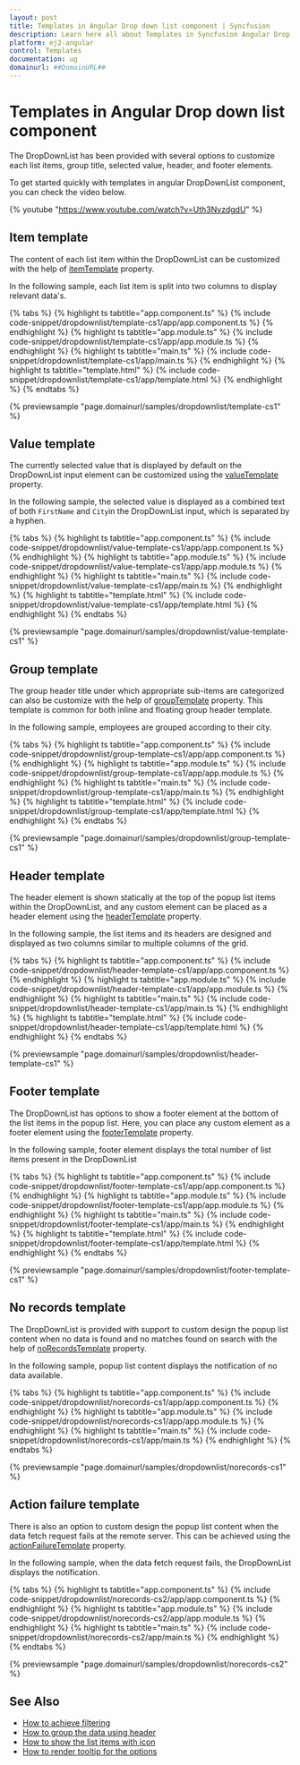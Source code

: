 ```yaml
---
layout: post
title: Templates in Angular Drop down list component | Syncfusion
description: Learn here all about Templates in Syncfusion Angular Drop down list component of Syncfusion Essential JS 2 and more.
platform: ej2-angular
control: Templates 
documentation: ug
domainurl: ##DomainURL##
---
```


# Templates in Angular Drop down list component

The DropDownList has been provided with several options to customize each list items, group title, selected value, header, and footer elements.

To get started quickly with templates in angular DropDownList component, you can check the video below.

{% youtube "https://www.youtube.com/watch?v=Uth3NvzdgdU" %}

## Item template

The content of each list item within the DropDownList can be customized with the help of [itemTemplate](https://ej2.syncfusion.com/angular/documentation/api/drop-down-list/#itemtemplate) property.

In the following sample, each list item is split into two columns to display relevant data's.

{% tabs %}
{% highlight ts tabtitle="app.component.ts" %}
{% include code-snippet/dropdownlist/template-cs1/app/app.component.ts %}
{% endhighlight %}
{% highlight ts tabtitle="app.module.ts" %}
{% include code-snippet/dropdownlist/template-cs1/app/app.module.ts %}
{% endhighlight %}
{% highlight ts tabtitle="main.ts" %}
{% include code-snippet/dropdownlist/template-cs1/app/main.ts %}
{% endhighlight %}
{% highlight ts tabtitle="template.html" %}
{% include code-snippet/dropdownlist/template-cs1/app/template.html %}
{% endhighlight %}
{% endtabs %}
  
{% previewsample "page.domainurl/samples/dropdownlist/template-cs1" %}

## Value template

The currently selected value that is displayed by default on the DropDownList input element can be customized using the [valueTemplate](https://ej2.syncfusion.com/angular/documentation/api/drop-down-list/#valuetemplate) property.

In the following sample, the selected value is displayed as a combined text of both `FirstName` and `City`in the DropDownList input, which is separated by a hyphen.

{% tabs %}
{% highlight ts tabtitle="app.component.ts" %}
{% include code-snippet/dropdownlist/value-template-cs1/app/app.component.ts %}
{% endhighlight %}
{% highlight ts tabtitle="app.module.ts" %}
{% include code-snippet/dropdownlist/value-template-cs1/app/app.module.ts %}
{% endhighlight %}
{% highlight ts tabtitle="main.ts" %}
{% include code-snippet/dropdownlist/value-template-cs1/app/main.ts %}
{% endhighlight %}
{% highlight ts tabtitle="template.html" %}
{% include code-snippet/dropdownlist/value-template-cs1/app/template.html %}
{% endhighlight %}
{% endtabs %}
  
{% previewsample "page.domainurl/samples/dropdownlist/value-template-cs1" %}

## Group template

The group header title under which appropriate sub-items are categorized can also be customize with the help of [groupTemplate](https://ej2.syncfusion.com/angular/documentation/api/drop-down-list/#grouptemplate-string) property. This template is common for both inline and floating group header template.

In the following sample, employees are grouped according to their city.

{% tabs %}
{% highlight ts tabtitle="app.component.ts" %}
{% include code-snippet/dropdownlist/group-template-cs1/app/app.component.ts %}
{% endhighlight %}
{% highlight ts tabtitle="app.module.ts" %}
{% include code-snippet/dropdownlist/group-template-cs1/app/app.module.ts %}
{% endhighlight %}
{% highlight ts tabtitle="main.ts" %}
{% include code-snippet/dropdownlist/group-template-cs1/app/main.ts %}
{% endhighlight %}
{% highlight ts tabtitle="template.html" %}
{% include code-snippet/dropdownlist/group-template-cs1/app/template.html %}
{% endhighlight %}
{% endtabs %}
  
{% previewsample "page.domainurl/samples/dropdownlist/group-template-cs1" %}

## Header template

The header element is shown statically at the top of the popup list items within the
DropDownList, and any custom element can be placed as a header element using the
[headerTemplate](https://ej2.syncfusion.com/angular/documentation/api/drop-down-list/#headertemplate) property.

In the following sample, the list items and its headers are designed and displayed as two columns similar to multiple columns of the grid.

{% tabs %}
{% highlight ts tabtitle="app.component.ts" %}
{% include code-snippet/dropdownlist/header-template-cs1/app/app.component.ts %}
{% endhighlight %}
{% highlight ts tabtitle="app.module.ts" %}
{% include code-snippet/dropdownlist/header-template-cs1/app/app.module.ts %}
{% endhighlight %}
{% highlight ts tabtitle="main.ts" %}
{% include code-snippet/dropdownlist/header-template-cs1/app/main.ts %}
{% endhighlight %}
{% highlight ts tabtitle="template.html" %}
{% include code-snippet/dropdownlist/header-template-cs1/app/template.html %}
{% endhighlight %}
{% endtabs %}
  
{% previewsample "page.domainurl/samples/dropdownlist/header-template-cs1" %}

## Footer template

The DropDownList has options to show a footer element at the bottom of the list items in the popup list. Here, you can place any custom element as a footer element using
the [footerTemplate](https://ej2.syncfusion.com/angular/documentation/api/drop-down-list/#footertemplate) property.

In the following sample, footer element displays the total number of list items present in the DropDownList

{% tabs %}
{% highlight ts tabtitle="app.component.ts" %}
{% include code-snippet/dropdownlist/footer-template-cs1/app/app.component.ts %}
{% endhighlight %}
{% highlight ts tabtitle="app.module.ts" %}
{% include code-snippet/dropdownlist/footer-template-cs1/app/app.module.ts %}
{% endhighlight %}
{% highlight ts tabtitle="main.ts" %}
{% include code-snippet/dropdownlist/footer-template-cs1/app/main.ts %}
{% endhighlight %}
{% highlight ts tabtitle="template.html" %}
{% include code-snippet/dropdownlist/footer-template-cs1/app/template.html %}
{% endhighlight %}
{% endtabs %}
  
{% previewsample "page.domainurl/samples/dropdownlist/footer-template-cs1" %}

## No records template

The DropDownList is provided with support to custom design the popup list content when no data is found and no matches found on search with the help of
[noRecordsTemplate](https://ej2.syncfusion.com/angular/documentation/api/drop-down-list/#norecordstemplate) property.

In the following sample, popup list content displays the notification of no data available.

{% tabs %}
{% highlight ts tabtitle="app.component.ts" %}
{% include code-snippet/dropdownlist/norecords-cs1/app/app.component.ts %}
{% endhighlight %}
{% highlight ts tabtitle="app.module.ts" %}
{% include code-snippet/dropdownlist/norecords-cs1/app/app.module.ts %}
{% endhighlight %}
{% highlight ts tabtitle="main.ts" %}
{% include code-snippet/dropdownlist/norecords-cs1/app/main.ts %}
{% endhighlight %}
{% endtabs %}
  
{% previewsample "page.domainurl/samples/dropdownlist/norecords-cs1" %}

## Action failure template

There is also an option to custom design the popup list content when the data fetch request fails at the remote server. This can be achieved using the [actionFailureTemplate](https://ej2.syncfusion.com/angular/documentation/api/drop-down-list/#actionfailuretemplate) property.

In the following sample, when the data fetch request fails, the DropDownList displays the notification.

{% tabs %}
{% highlight ts tabtitle="app.component.ts" %}
{% include code-snippet/dropdownlist/norecords-cs2/app/app.component.ts %}
{% endhighlight %}
{% highlight ts tabtitle="app.module.ts" %}
{% include code-snippet/dropdownlist/norecords-cs2/app/app.module.ts %}
{% endhighlight %}
{% highlight ts tabtitle="main.ts" %}
{% include code-snippet/dropdownlist/norecords-cs2/app/main.ts %}
{% endhighlight %}
{% endtabs %}
  
{% previewsample "page.domainurl/samples/dropdownlist/norecords-cs2" %}

## See Also

* [How to achieve filtering](./filtering/)
* [How to group the data using header](./grouping/)
* [How to show the list items with icon](./how-to/icons-support/)
* [How to render tooltip for the options](./how-to/tooltip/)
